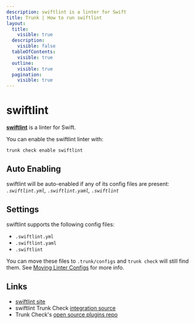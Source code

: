 ```yaml
---
description: swiftlint is a linter for Swift
title: Trunk | How to run swiftlint
layout:
  title:
    visible: true
  description:
    visible: false
  tableOfContents:
    visible: true
  outline:
    visible: true
  pagination:
    visible: true
---
```


# swiftlint

[**swiftlint**](https://github.com/realm/SwiftLint#readme) is a linter for Swift.

You can enable the swiftlint linter with:

```shell
trunk check enable swiftlint
```

## Auto Enabling

swiftlint will be auto-enabled if any of its config files are present: *`.swiftlint.yml`, `.swiftlint.yaml`, `.swiftlint`*

## Settings

swiftlint supports the following config files:
* `.swiftlint.yml`
* `.swiftlint.yaml`
* `.swiftlint`

 You can move these files to `.trunk/configs` and `trunk check` will still find them. See [Moving Linter Configs](..#moving-linter-configs) for more info.



## Links

- [swiftlint site](https://github.com/realm/SwiftLint#readme)
- swiftlint Trunk Check [integration source](https://github.com/trunk-io/plugins/tree/main/linters/swiftlint)
- Trunk Check's [open source plugins repo](https://github.com/trunk-io/plugins/tree/main)
